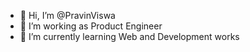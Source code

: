 - 👋 Hi, I’m @PravinViswa
- 👀 I’m working as Product Engineer
- 🌱 I’m currently learning Web and Development works

<!---
PravinViswa/PravinViswa is a ✨ special ✨ repository because its `README.md` (this file) appears on your GitHub profile.
You can click the Preview link to take a look at your changes.
--->
